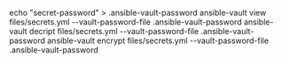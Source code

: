 echo "secret-password" > .ansible-vault-password
ansible-vault view files/secrets.yml --vault-password-file .ansible-vault-password
ansible-vault decript files/secrets.yml --vault-password-file .ansible-vault-password
ansible-vault encrypt files/secrets.yml --vault-password-file .ansible-vault-password